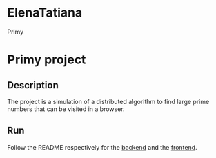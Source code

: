 # ElenaTatiana
Primy
# Primy project

Description
-----
The project is a simulation of a distributed algorithm to find large prime numbers that can be visited in a browser.

Run
-----
Follow the README respectively for the [backend](./backend/README.md) and the [frontend](./frontend/README.md).
